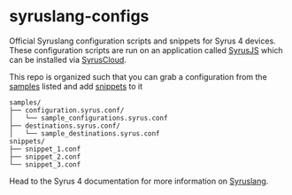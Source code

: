 # syruslang-configs
Official Syruslang configuration scripts and snippets for Syrus 4 devices. 
These configuration scripts are run on an application called [SyrusJS](http://syrus.digitalcomtech.com/syrdocs/syrus4/develop/syruslang.html#syrusjs) which can be installed via [SyrusCloud](http://syrus.digitalcomtech.com/syrdocs/syrus4/manage/syrus-cloud.html#create-applications).

This repo is organized such that you can grab a configuration from the [samples](/samples) listed and add [snippets](/snippets) to it

```
samples/
├── configuration.syrus.conf/
│   └── sample_configurations.syrus.conf
├── destinations.syrus.conf/
│   └── sample_destinations.syrus.conf
snippets/
├── snippet_1.conf
├── snippet_2.conf
└── snippet_3.conf
```

Head to the Syrus 4 documentation for more information on [Syruslang](http://syrus.digitalcomtech.com/syrdocs/syrus4/develop/syruslang.html).